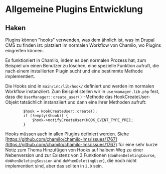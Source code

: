 # Allgemeine Plugins Entwicklung

## Haken

Plugins können "hooks" verwenden, was dem ähnlich ist, was im Drupal CMS zu finden ist: platziert im normalen Workflow von Chamilo, wo Plugins eingreifen können.

Es funktioniert in Chamilo, indem es den normalen Prozess hat, zum Beispiel um einen Benutzer zu löschen, eine spezielle Funktion aufruft, die nach einem installierten Plugin sucht und eine bestimmte Methode implementiert.

Die Hooks sind in `main/inc/lib/hook/` definiert und werden im normalen Workflow instanziiert. Zum Beispiel stellen wir in `usermanager.lib.php` fest, dass die `UserManager::create_user()` -Methode das HookCreateUser-Objekt tatsächlich instanziiert und dann eine ihrer Methoden aufruft:

```text
        $hook = HookCreateUser::create();
        if (!empty($hook)) {
            $hook->notifyCreateUser(HOOK_EVENT_TYPE_PRE);
        }
```

Hooks müssen auch in allen Plugins definiert werden. Siehe [https://github.com/chamilo/chamilo-lms/issues/1767](https://github.com/chamilo/chamilo-lms/issues/1767) für eine sehr kurze Notiz zum Thema Hinzufügen von Hooks auf halbem Weg zu einer Nebenversion und zur Existenz von 3 Funktionen \(`doWhenDeletingCourse`, `doWhenDeletingSession` und `doWhenDeletingUser`\), die noch nicht implementiert sind, aber das sollten in `2.0` sein.